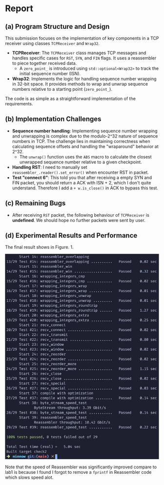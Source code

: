 # Report

## (a) Program Structure and Design

This submission focuses on the implementation of key components in a TCP receiver using classes `TCPReceiver` and `Wrap32`. 

- **TCPReceiver**: The `TCPReceiver` class manages TCP messages and handles specific cases for `RST`, `SYN`, and `FIN` flags. It uses a reassembler to piece together received data.
  - A `zero_point_` is introduced using `std::optional<Wrap32>` to track the initial sequence number (ISN).
- **Wrap32**: Implements the logic for handling sequence number wrapping in 32-bit space. It provides methods to wrap and unwrap sequence numbers relative to a starting point (`zero_point_`).

The code is as simple as a straightforward implementation of the requirements.

## (b) Implementation Challenges

- **Sequence number handling**: Implementing sequence number wrapping and unwrapping is complex due to the modulo-2^32 nature of sequence numbers in TCP. The challenge lies in maintaining correctness when calculating sequence offsets and handling the "wraparound" behavior at 2^32.
  - The `unwrap()` function uses the `ABS` macro to calculate the closest unwrapped sequence number relative to a given checkpoint.
- **Handling RST**: I need to manually set `reassembler_.reader().set_error()` when encounter RST in packet.
- **Test "connect 6"**: This told you that after receiving a empty SYN and FIN packet, you should return a ACK with ISN + 2, which I don't quite understand. Therefore I add a `+ w.is_close()` in ACK to bypass this test.

## (c) Remaining Bugs

- After receiving `RST` packet, the following behaviour of `TCPReceiver` is **undefined**. We should hope no further packets were sent by user.

## (d) Experimental Results and Performance

The final result shows in Figure. 1.

![screenshot](./figures/Screenshot_20241011_193528.png)

Note that the speed of Reassembler was significantly improved compare to lab1 is because I found I forgot to remove a `fprintf` in Reassembler code which slows speed alot.
